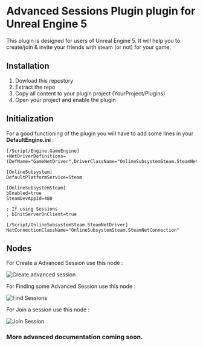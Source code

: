 # Advanced Sessions Plugin plugin for Unreal Engine 5

This plugin is designed for users of Unreal Engine 5. It will help you to create/join & invite your friends with steam (or not) for your game.


## Installation

1) Dowload this repostory
2) Extract the repo
3) Copy all content to your plugin project (YourProject/Plugins)
4) Open your project and enable the plugin

## Initialization

For a good functioning of the plugin you will have to add some lines in your **DefaultEngine.ini** :

```
[/Script/Engine.GameEngine]
+NetDriverDefinitions=(DefName="GameNetDriver",DriverClassName="OnlineSubsystemSteam.SteamNetDriver",DriverClassNameFallback="OnlineSubsystemUtils.IpNetDriver")

[OnlineSubsystem]
DefaultPlatformService=Steam

[OnlineSubsystemSteam]
bEnabled=true
SteamDevAppId=480

; If using Sessions
; bInitServerOnClient=true

[/Script/OnlineSubsystemSteam.SteamNetDriver]
NetConnectionClassName="OnlineSubsystemSteam.SteamNetConnection"
```

## Nodes 

For Create a Advanced Session use this node : 

![Create advanced session](https://user-images.githubusercontent.com/47295080/149629554-a286780f-ab64-49f9-8cb9-1e00616c2544.png)

For Finding some Advanced Session use this node : 

![Find Sessions](https://user-images.githubusercontent.com/47295080/149629664-f1f487aa-18a8-46a2-9e63-df9636b6d240.png)

For Join a session use this node : 

![Join Session](https://user-images.githubusercontent.com/47295080/149629583-3792f87c-41c7-470e-b579-d676ebccd05b.png)


### **More advanced documentation coming soon.**
